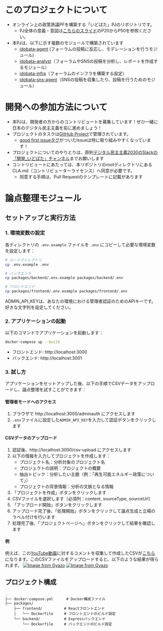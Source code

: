 # このプロジェクトについて
- オンライン上の政策熟議PFを構築する「いどばた」PJのリポジトリです。
    - PJ全体の意義・意図は[こちらのスライド](https://docs.google.com/presentation/d/1etZjpfj9v59NW5REC4bOv4QwVq_ApZMFDMQZqPDHb8Q/edit#slide=id.g339b8863127_0_989)のP20からP50を参照ください。
- 本PJは、以下に示す複数のモジュールで構築されています
    - [idobata-agent](https://github.com/takahiroanno2024/idobata-agent/) (フォーラムの投稿に反応し、モデレーションを行うモジュール)
    - [idobata-analyst](https://github.com/takahiroanno2024/idobata-analyst/)（フォーラムやSNSの投稿を分析し、レポートを作成するモジュール）
    - [idobata-infra](https://github.com/takahiroanno2024/idobata-infra/)（フォーラムのインフラを構築する設定）
    - [idobata-sns-agent](https://github.com/takahiroanno2024/idobata-sns-agent/)（SNSの投稿を収集したり、投稿を行うためのモジュール）

# 開発への参加方法について

- 本PJは、開発者の方からのコントリビュートを募集しています！ぜひ一緒に日本のデジタル民主主義を前に進めましょう！
- プロジェクトのタスクは[GitHub Project](https://github.com/orgs/takahiroanno2024/projects/4)で管理されています。
    - [good first issueタグ](https://github.com/orgs/takahiroanno2024/projects/4/views/1?filterQuery=good+first+issue)がついたIssueは特に取り組みやすくなっています！
- プロジェクトについてのやりとりは、原則[デジタル民主主義2030のSlackの「開発_いどばた」チャンネル](https://w1740803485-clv347541.slack.com/archives/C08FF5MM59C)までお願いします
- コントリビュートにあたっては、本リポジトリのrootディレクトリにあるCLA.md（コントリビューターライセンス）へ同意が必要です。
    - 同意する手順は、Pull Requestのテンプレートに記載があります

# 論点整理モジュール

## セットアップと実行方法

### 1. 環境変数の設定

各ディレクトリの `.env.example` ファイルを `.env` にコピーして必要な環境変数を設定します：


```bash
# ルートディレクトリ
cp .env.example .env

# バックエンド
cp packages/backend/.env.example packages/backend/.env

# フロントエンド
cp packages/frontend/.env.example packages/frontend/.env
```

ADMIN_API_KEYは、あなたの環境における管理者認証のためのAPIキーです。好きな文字列を設定してください。

### 2. アプリケーションの起動

以下のコマンドでアプリケーションを起動します：

```bash
docker-compose up --build
```

- フロントエンド: http://localhost:3000
- バックエンド: http://localhost:3001

### 3. 試し方

アプリケーションをセットアップした後、以下の手順でCSVデータをアップロードし、論点整理を試すことができます：

#### 管理者モードへのアクセス

1. ブラウザで http://localhost:3000/adminauth にアクセスします
2. `.env`ファイルに設定した`ADMIN_API_KEY`を入力して認証ボタンをクリックします

#### CSVデータのアップロード

1. 認証後、http://localhost:3000/csv-upload にアクセスします
2. 以下の情報を入力してプロジェクトを作成します：
   - プロジェクト名：分析対象のプロジェクト名
   - プロジェクトの説明：プロジェクトの概要
   - 抽出トピック：分析したい主題（例：「再生可能エネルギー政策について」）
   - プロジェクトの背景情報：分析の文脈となる情報
3. 「プロジェクトを作成」ボタンをクリックします
4. CSVファイルを選択します（必須列：content, sourceType, sourceUrl）
5. 「アップロード開始」ボタンをクリックします
6. アップロード完了後、「処理開始」ボタンをクリックして論点生成と立場のラベル付けを行います
7. 処理完了後、「プロジェクトページへ」ボタンをクリックして結果を確認します

#### 例

例えば、この[YouTube動画](https://www.youtube.com/watch?v=CHCx9AUpE4U)に対するコメントを収集して作成したCSVが[こちら](https://drive.google.com/file/d/1Rs-rHrnmwoHngtUYC1hB4cw0QXVfwpyP/view?usp=sharing)になります。このCSVファイルをアップロードすると、以下のような結果が得られます。
[![Image from Gyazo](https://i.gyazo.com/1c8a7aee03de9cd1a7f7f54d621c91e2.png)](https://gyazo.com/1c8a7aee03de9cd1a7f7f54d621c91e2)
[![Image from Gyazo](https://i.gyazo.com/1c8a7aee03de9cd1a7f7f54d621c91e2.png)](https://gyazo.com/1c8a7aee03de9cd1a7f7f54d621c91e2)


## プロジェクト構成

```
.
├── docker-compose.yml      # Docker構成ファイル
├── packages/
    ├── frontend/          # Reactフロントエンド
    │   └── Dockerfile     # フロントエンドのビルド設定
    └── backend/           # Expressバックエンド
        └── Dockerfile     # バックエンドのビルド設定
